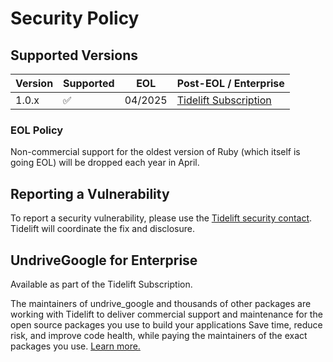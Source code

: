 # Security Policy

## Supported Versions

| Version | Supported | EOL     | Post-EOL / Enterprise                 |
|---------|-----------|---------|---------------------------------------|
| 1.0.x   | ✅         | 04/2025 | [Tidelift Subscription][tidelift-ref] |

### EOL Policy

Non-commercial support for the oldest version of Ruby (which itself is going EOL) will be dropped each year in April.

## Reporting a Vulnerability

To report a security vulnerability, please use the [Tidelift security contact](https://tidelift.com/security).
Tidelift will coordinate the fix and disclosure.

## UndriveGoogle for Enterprise

Available as part of the Tidelift Subscription.

The maintainers of undrive_google and thousands of other packages are working with Tidelift to deliver commercial support and maintenance for the open source packages you use to build your applications
Save time, reduce risk, and improve code health, while paying the maintainers of the exact packages you use. [Learn more.][tidelift-ref]

[tidelift-ref]: https://tidelift.com/subscription/pkg/rubygems-undrive_google?utm_source=rubygems-undrive_google&utm_medium=referral&utm_campaign=enterprise&utm_term=repo
